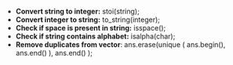- **Convert string to integer:** stoi(string);
- **Convert integer to string:** to_string(integer);
- **Check if space is present in string:** isspace();
- **Check if string contains alphabet:** isalpha(char);
- **Remove duplicates from vector**: ans.erase(unique ( ans.begin(), ans.end() ), ans.end() );
